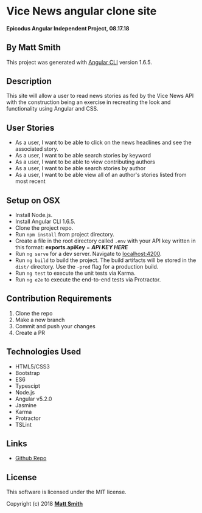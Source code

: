 # Vice News angular clone site

#### Epicodus Angular Independent Project, 08.17.18

## By Matt Smith

This project was generated with [Angular CLI](https://github.com/angular/angular-cli) version 1.6.5.

## Description

This site will allow a user to read news stories as fed by the Vice News API with the construction being an exercise in recreating the look and functionality using Angular and CSS.

## User Stories

* As a user, I want to be able to click on the news headlines and see the associated story.
* As a user, I want to be able search stories by keyword
* As a user, I want to be able to view contributing authors
* As a user, I want to be able search stories by author
* As a user, I want to be able view all of an author's stories listed from most recent


## Setup on OSX

* Install Node.js.
* Install Angular CLI 1.6.5.
* Clone the project repo.
* Run `npm install` from project directory.
* Create a file in the root directory called `.env` with your API key written in this format: **exports.apiKey** = **_API KEY HERE_**
* Run `ng serve` for a dev server. Navigate to [localhost:4200](http://http://localhost:4200/).
* Run `ng build` to build the project. The build artifacts will be stored in the `dist/` directory. Use the `-prod` flag for a production build.
* Run `ng test` to execute the unit tests via Karma.
* Run `ng e2e` to execute the end-to-end tests via Protractor.

## Contribution Requirements

1. Clone the repo
1. Make a new branch
1. Commit and push your changes
1. Create a PR

## Technologies Used

* HTML5/CSS3
* Bootstrap
* ES6
* Typescipt
* Node.js
* Angular v5.2.0
* Jasmine
* Karma
* Protractor
* TSLint

## Links

* [Github Repo](https://github.com/MattSmithereens/site-clone)

## License

This software is licensed under the MIT license.

Copyright (c) 2018 **[Matt Smith](mailto:mattsmithereens@gmail.com)**
